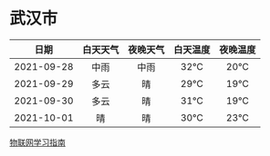 # 武汉市
|日期|白天天气|夜晚天气|白天温度|夜晚温度|
|:--:|:--:|:--:|:--:|:--:|
|2021-09-28|中雨|中雨|32℃|20℃|
|2021-09-29|多云|晴|29℃|19℃|
|2021-09-30|多云|晴|31℃|19℃|
|2021-10-01|晴|晴|30℃|23℃|
 
[物联网学习指南](http://doc.lziqi.top/IoT)
